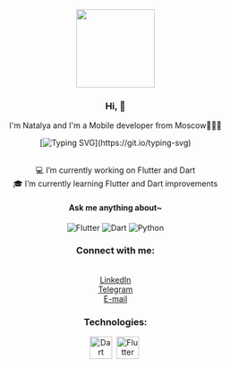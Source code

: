 <div align="center">
   <img src="https://user-images.githubusercontent.com/41123719/164349573-0fdfef29-1ff9-4978-b43f-a2774a0282cd.gif" width="140" /> 

### Hi,  👋
  I'm Natalya and I'm a Mobile developer from Moscow👩🏽‍💻

[![Typing SVG](https://readme-typing-svg.herokuapp.com?size=24&width=600&lines=Welcome+To+Ivanova0880's+Github+Profile..)](https://git.io/typing-svg)


<br /> 💻 I’m currently working on Flutter and Dart
<br /> 🎓 I’m currently learning Flutter and Dart improvements

#### Ask me anything about~
  ![Flutter](https://img.shields.io/badge/Flutter-%2302569B.svg?style=flat&logo=Flutter&logoColor=white)
  ![Dart](https://img.shields.io/badge/dart-%230175C2.svg?style=flat&logo=dart&logoColor=white)
  ![Python](https://img.shields.io/badge/python-3670A0?flat&logo=python&logoColor=white)

   
### Connect with me:
<br /> <a href="https://www.linkedin.com/in/ivanova0880" target="blank">LinkedIn</a>
<br /> <a href="https://t.me/natalyaivanova0880" target="blank">Telegram</a>
<br /> <a href="ivanova0880@gmail.com" target="blank">E-mail</a>


### Technologies:
<div>
  <img src="https://github.com/dart-lang/site-shared/blob/main/src/_assets/image/dart/logo/64.png" title="Dart" alt="Dart" width="40" height="40"/>&nbsp;
  <img src="https://storage.googleapis.com/cms-storage-bucket/c823e53b3a1a7b0d36a9.png" title="Flutter" alt="Flutter" height="40"/>&nbsp;
  </div>

  
<!--   

<div id="header" align="start">
  <img src="https://media4.giphy.com/media/3oKIPnAiaMCws8nOsE/giphy.gif?cid=ecf05e47l27vsn7hyv16z9vnjkb2zewqdvydl96vv5becv46&rid=giphy.gif&ct=g" width="200"/>
</div> -->
